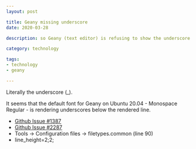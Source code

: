 ```yaml
---
layout: post

title: Geany missing underscore
date: 2020-03-28

description: so Geany (text editor) is refusing to show the underscore character

category: technology

tags:
- technology
- geany

---
```


Literally the underscore (_).

It seems that the default font for Geany on Ubuntu 20.04 - Monospace Regular - is rendering underscores below the rendered line.

* [Github Issue #1387](https://github.com/geany/geany/issues/1387#issuecomment-287537022)
* [Github Issue #2287](https://github.com/geany/geany/issues/2287)
* Tools -> Configuration files -> filetypes.common (line 90)
* line_height=2;2;
